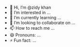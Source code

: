 - 👋 Hi, I’m @zidy khan
- 👀 I’m interested in ...
- 🌱 I’m currently learning ...
- 💞️ I’m looking to collaborate on ...
- 📫 How to reach me ...
- 😄 Pronouns: ...
- ⚡ Fun fact: ...

<!---
Suhindro/Suhindro is a ✨ special ✨ repository because its `README.md` (this file) appears on your GitHub profile.
You can click the Preview link to take a look at your changes.
--->
